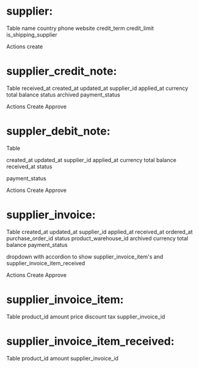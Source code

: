 # supplier:

Table
name
country
phone
website
credit_term
credit_limit
is_shipping_supplier

Actions
create

# supplier_credit_note:

Table
received_at
created_at
updated_at
supplier_id
applied_at
currency
total
balance
status
archived
payment_status

Actions
Create
Approve

# suppler_debit_note:

Table

created_at
updated_at
supplier_id
applied_at
currency
total
balance
received_at
status

payment_status

Actions
Create
Approve

# supplier_invoice:

Table
created_at
updated_at
supplier_id
applied_at
received_at
ordered_at
purchase_order_id
status
product_warehouse_id
archived
currency
total
balance
payment_status

dropdown with accordion to show supplier_invoice_item's and supplier_invoice_item_received

Actions
Create
Approve

# supplier_invoice_item:

Table
product_id
amount
price
discount
tax
supplier_invoice_id

# supplier_invoice_item_received:

Table
product_id
amount
supplier_invoice_id
